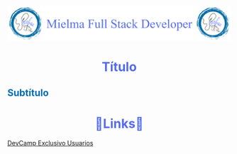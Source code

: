 ![Logo Mielma](logo/Logo%20Encabezado.png)

# <center><b><font color="#556CEE">Título</font></b>

## <b><font color="#006cb5">Subtítulo</font></b>
<p style="text-align: justify;">

<!-- ## <center><b><font color="#006cb5">Coding Exercise</font></b>
```js
```
Resultado:
```js
``` -->


# <center><b><font color="#556CEE">🔗Links🔗</font></b>

[DevCamp Exclusivo Usuarios]()  

<!-- [Código DevCamp]() -->

<!-- [Código Mielma]() -->